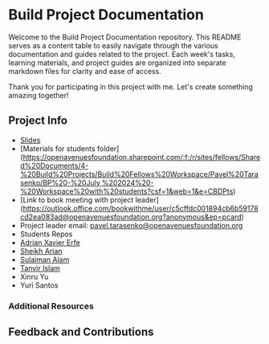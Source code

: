 


# Build Project Documentation

Welcome to the Build Project Documentation repository. This README serves as a content table to easily navigate through the various documentation and guides related to the project. Each week's tasks, learning materials, and project guides are organized into separate markdown files for clarity and ease of access.

Thank you for participating in this project with me. Let's create something amazing together!

## Project Info
- [Slides]()
- [Materials for students folder] (https://openavenuesfoundation.sharepoint.com/:f:/r/sites/fellows/Shared%20Documents/4-%20Build%20Projects/Build%20Fellows%20Workspace/Pavel%20Tarasenko/BP%20-%20July,%202024%20-%20Workspace%20with%20students?csf=1&web=1&e=CBDPts)
- [Link to book meeting with project leader] (https://outlook.office.com/bookwithme/user/c5cffdc001894cb6b59178cd2ea083ad@openavenuesfoundation.org?anonymous&ep=pcard)
- Project leader email: pavel.tarasenko@openavenuesfoundation.org
- Students Repos
- [Adrian Xavier Erfe](https://github.com/axe0117/Build-Project-2024/tree/main)
- [Sheikh Arian](https://github.com/sheikharian/Build-Fellowship-2024.git)
- [Sulaiman Alam](https://github.com/Sulaiman-Alam/Build-Project-2024)
- [Tanvir Islam](https://github.com/tanviriss/Build-Fellowship-2024)
- Xinru Yu
- Yuri Santos 


### Additional Resources

## Feedback and Contributions
